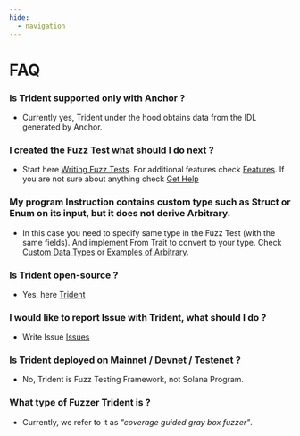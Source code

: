 ```yaml
---
hide:
  - navigation
---
```


# FAQ

### Is Trident supported only with Anchor ?

- Currently yes, Trident under the hood obtains data from the IDL generated by Anchor.


### I created the Fuzz Test what should I do next ?

- Start here [Writing Fuzz Tests](../writing-fuzz-test/writing-fuzz-test.md). For additional features check [Features](../features/features.md). If you are not sure about anything check [Get Help](../get-help/get-help.md)


### My program Instruction contains custom type such as Struct or Enum on its input, but it does not derive Arbitrary.

- In this case you need to specify same type in the Fuzz Test (with the same fields). And implement From Trait to convert to your type. Check [Custom Data Types](../features/customize-ix-data.md) or [Examples of Arbitrary](../examples/examples.md).


### Is Trident open-source ?

- Yes, here [Trident](https://github.com/Ackee-Blockchain/trident)

### I would like to report Issue with Trident, what should I do ?

- Write Issue [Issues](https://github.com/Ackee-Blockchain/trident/issues)

### Is Trident deployed on Mainnet / Devnet / Testenet ?

- No, Trident is Fuzz Testing Framework, not Solana Program.

### What type of Fuzzer Trident is ?

- Currently, we refer to it as *"coverage guided gray box fuzzer"*.
